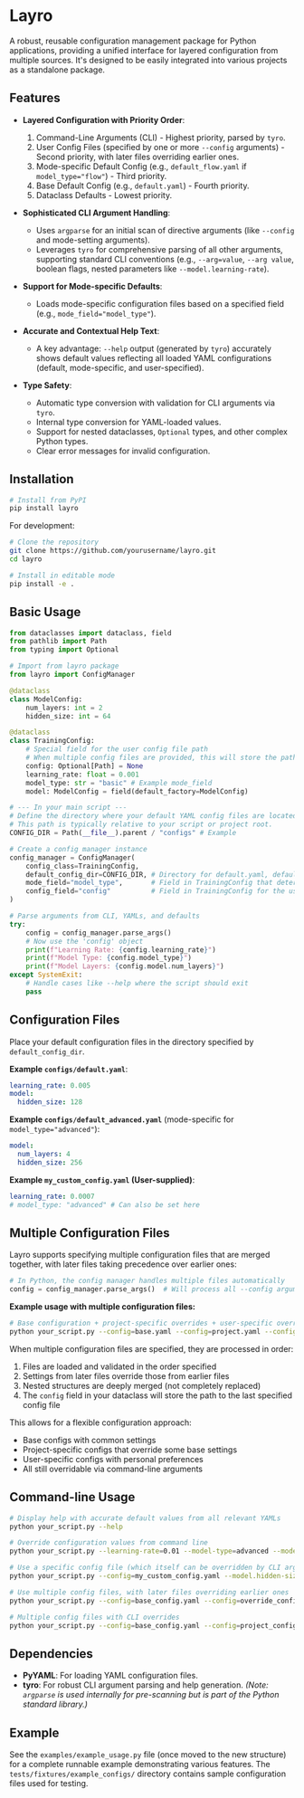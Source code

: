 # Layro

A robust, reusable configuration management package for Python applications, providing a unified interface for layered configuration from multiple sources. It's designed to be easily integrated into various projects as a standalone package.

## Features

- **Layered Configuration with Priority Order**:
  1. Command-Line Arguments (CLI) - Highest priority, parsed by `tyro`.
  2. User Config Files (specified by one or more `--config` arguments) - Second priority, with later files overriding earlier ones.
  3. Mode-specific Default Config (e.g., `default_flow.yaml` if `model_type="flow"`) - Third priority.
  4. Base Default Config (e.g., `default.yaml`) - Fourth priority.
  5. Dataclass Defaults - Lowest priority.

- **Sophisticated CLI Argument Handling**:
  - Uses `argparse` for an initial scan of directive arguments (like `--config` and mode-setting arguments).
  - Leverages `tyro` for comprehensive parsing of all other arguments, supporting standard CLI conventions (e.g., `--arg=value`, `--arg value`, boolean flags, nested parameters like `--model.learning-rate`).

- **Support for Mode-specific Defaults**:
  - Loads mode-specific configuration files based on a specified field (e.g., `mode_field="model_type"`).

- **Accurate and Contextual Help Text**:
  - A key advantage: `--help` output (generated by `tyro`) accurately shows default values reflecting all loaded YAML configurations (default, mode-specific, and user-specified).

- **Type Safety**:
  - Automatic type conversion with validation for CLI arguments via `tyro`.
  - Internal type conversion for YAML-loaded values.
  - Support for nested dataclasses, `Optional` types, and other complex Python types.
  - Clear error messages for invalid configuration.

## Installation

```bash
# Install from PyPI
pip install layro
```

For development:
```bash
# Clone the repository
git clone https://github.com/yourusername/layro.git
cd layro

# Install in editable mode
pip install -e .
```

## Basic Usage

```python
from dataclasses import dataclass, field
from pathlib import Path
from typing import Optional

# Import from layro package
from layro import ConfigManager 

@dataclass
class ModelConfig:
    num_layers: int = 2
    hidden_size: int = 64

@dataclass
class TrainingConfig:
    # Special field for the user config file path
    # When multiple config files are provided, this will store the path to the last one
    config: Optional[Path] = None 
    learning_rate: float = 0.001
    model_type: str = "basic" # Example mode_field
    model: ModelConfig = field(default_factory=ModelConfig)

# --- In your main script ---
# Define the directory where your default YAML config files are located
# This path is typically relative to your script or project root.
CONFIG_DIR = Path(__file__).parent / "configs" # Example

# Create a config manager instance
config_manager = ConfigManager(
    config_class=TrainingConfig,
    default_config_dir=CONFIG_DIR, # Directory for default.yaml, default_<mode>.yaml
    mode_field="model_type",       # Field in TrainingConfig that determines the mode
    config_field="config"          # Field in TrainingConfig for the user YAML path
)

# Parse arguments from CLI, YAMLs, and defaults
try:
    config = config_manager.parse_args()
    # Now use the 'config' object
    print(f"Learning Rate: {config.learning_rate}")
    print(f"Model Type: {config.model_type}")
    print(f"Model Layers: {config.model.num_layers}")
except SystemExit:
    # Handle cases like --help where the script should exit
    pass
```

## Configuration Files

Place your default configuration files in the directory specified by `default_config_dir`.

**Example `configs/default.yaml`**:
```yaml
learning_rate: 0.005
model:
  hidden_size: 128
```

**Example `configs/default_advanced.yaml`** (mode-specific for `model_type="advanced"`):
```yaml
model:
  num_layers: 4
  hidden_size: 256
```

**Example `my_custom_config.yaml` (User-supplied)**:
```yaml
learning_rate: 0.0007
# model_type: "advanced" # Can also be set here
```

## Multiple Configuration Files

Layro supports specifying multiple configuration files that are merged together, with later files taking precedence over earlier ones:

```python
# In Python, the config manager handles multiple files automatically
config = config_manager.parse_args()  # Will process all --config arguments
```

**Example usage with multiple configuration files:**

```bash
# Base configuration + project-specific overrides + user-specific overrides
python your_script.py --config=base.yaml --config=project.yaml --config=user.yaml
```

When multiple configuration files are specified, they are processed in order:
1. Files are loaded and validated in the order specified
2. Settings from later files override those from earlier files
3. Nested structures are deeply merged (not completely replaced)
4. The `config` field in your dataclass will store the path to the last specified config file

This allows for a flexible configuration approach:
- Base configs with common settings
- Project-specific configs that override some base settings
- User-specific configs with personal preferences
- All still overridable via command-line arguments

## Command-line Usage

```bash
# Display help with accurate default values from all relevant YAMLs
python your_script.py --help

# Override configuration values from command line
python your_script.py --learning-rate=0.01 --model-type=advanced --model.num-layers=5

# Use a specific config file (which itself can be overridden by CLI args)
python your_script.py --config=my_custom_config.yaml --model.hidden-size=512

# Use multiple config files, with later files overriding earlier ones
python your_script.py --config=base_config.yaml --config=override_config.yaml

# Multiple config files with CLI overrides
python your_script.py --config=base_config.yaml --config=project_config.yaml --config=user_overrides.yaml --learning-rate=0.003
```

## Dependencies

- **PyYAML**: For loading YAML configuration files.
- **tyro**: For robust CLI argument parsing and help generation.
  *(Note: `argparse` is used internally for pre-scanning but is part of the Python standard library.)*

## Example

See the `examples/example_usage.py` file (once moved to the new structure) for a complete runnable example demonstrating various features.
The `tests/fixtures/example_configs/` directory contains sample configuration files used for testing.